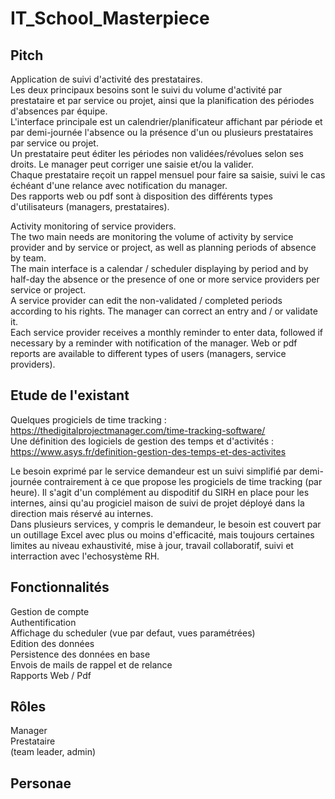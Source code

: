 # IT_School_Masterpiece

## Pitch

Application de suivi d'activité des prestataires.  
Les deux principaux besoins sont le suivi du volume d'activité par prestataire et par service ou projet, ainsi que la planification des périodes d'absences par équipe.  
L'interface principale est un calendrier/planificateur affichant par période et par demi-journée l'absence ou la présence d'un ou plusieurs prestataires par service ou projet.  
Un prestataire peut éditer les périodes non validées/révolues selon ses droits. Le manager peut corriger une saisie et/ou la valider.  
Chaque prestataire reçoit un rappel mensuel pour faire sa saisie, suivi le cas échéant d'une relance avec notification du manager.  
Des rapports web ou pdf sont à disposition des différents types d'utilisateurs (managers, prestataires).  
  
Activity monitoring of service providers.  
The two main needs are monitoring the volume of activity by service provider and by service or project, as well as planning periods of absence by team.  
The main interface is a calendar / scheduler displaying by period and by half-day the absence or the presence of one or more service providers per service or project.  
A service provider can edit the non-validated / completed periods according to his rights. The manager can correct an entry and / or validate it.  
Each service provider receives a monthly reminder to enter data, followed if necessary by a reminder with notification of the manager.   Web or pdf reports are available to different types of users (managers, service providers).  

## Etude de l'existant

Quelques progiciels de time tracking : https://thedigitalprojectmanager.com/time-tracking-software/  
Une définition des logiciels de gestion des temps et d'activités : https://www.asys.fr/definition-gestion-des-temps-et-des-activites 
  
Le besoin exprimé par le service demandeur est un suivi simplifié par demi-journée contrairement à ce que propose les progiciels de time tracking (par heure). Il s'agit d'un complément au dispoditif du SIRH en place pour les internes, ainsi qu'au progiciel maison de suivi de projet déployé dans la direction mais réservé au internes.  
Dans plusieurs services, y compris le demandeur, le besoin est couvert par un outillage Excel avec plus ou moins d'efficacité, mais toujours certaines limites au niveau exhaustivité, mise à jour, travail collaboratif, suivi et interraction avec l'echosystème RH.


## Fonctionnalités

Gestion de compte  
Authentification  
Affichage du scheduler (vue par defaut, vues paramétrées)  
Edition des données  
Persistence des données en base  
Envois de mails de rappel et de relance  
Rapports Web / Pdf  

## Rôles

Manager  
Prestataire  
(team leader, admin)  

## Personae
